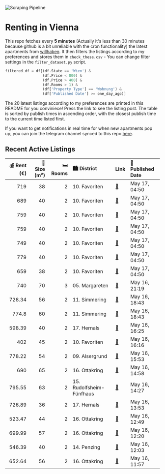![Scraping Pipeline](https://github.com/AthomsG/renting-in-vienna/actions/workflows/run_pipeline.yml/badge.svg)


# Renting in Vienna

This repo fetches every **5 minutes** (Actually it's less than 30 minutes because github is a bit unreliable with the cron functionality) the latest apartments from [willhaben](https://www.willhaben.at/).
It then filters the listings according to my preferences and stores them in `check_these.csv` - You can change filter settings in the `filter_dataset.py` script.

```python
filtered_df = df[(df.State == 'Wien') & 
                 (df.Price < 800) &
                 (df.Price > 400) &
                 (df.Rooms > 1) &
                 (df['Property Type'] == 'Wohnung') &
                 (df['Published Date'] >= one_day_ago)]
```

The 20 latest listings according to my preferences are printed in this README for you conviniece! Press the link to see the listing post.
The table is sorted by publish times in ascending order, with the closest publish time to the current time listed first.

If you want to get notifications in real time for when new apartments pop up, you can join the telegram channel synced to this repo [here](https://t.me/+1HPAYOf5BSsyNTlk).

## Recent Active Listings

|   💰 Rent (€) |   📏 Size (m²) |   🛏️ Rooms | 🏙️ District              | Link                                                                                                                                                                                                    | 📅 Published Date   |
|-------------:|--------------:|-----------:|:-------------------------|:--------------------------------------------------------------------------------------------------------------------------------------------------------------------------------------------------------|:-------------------|
|       719    |            38 |          2 | 10. Favoriten            | [🔗](https://www.willhaben.at/iad/immobilien/d/mietwohnungen/wien/wien-1100-favoriten/gellertgasse-20---erstbezug-und-wohnkomfort-beim-gellertplatz-1152954668/)                                         | May 17, 04:50      |
|       689    |            40 |          2 | 10. Favoriten            | [🔗](https://www.willhaben.at/iad/immobilien/d/mietwohnungen/wien/wien-1100-favoriten/gellertgasse-20---erstbezug-und-wohnkomfort-beim-gellertplatz-1928854301/)                                         | May 17, 04:50      |
|       759    |            40 |          2 | 10. Favoriten            | [🔗](https://www.willhaben.at/iad/immobilien/d/mietwohnungen/wien/wien-1100-favoriten/gellertgasse-20---erstbezug-und-wohnkomfort-beim-gellertplatz-1932551211/)                                         | May 17, 04:50      |
|       759    |            40 |          2 | 10. Favoriten            | [🔗](https://www.willhaben.at/iad/immobilien/d/mietwohnungen/wien/wien-1100-favoriten/gellertgasse-20---erstbezug-und-wohnkomfort-beim-gellertplatz-949871284/)                                          | May 17, 04:50      |
|       749    |            40 |          2 | 10. Favoriten            | [🔗](https://www.willhaben.at/iad/immobilien/d/mietwohnungen/wien/wien-1100-favoriten/gellertgasse-20---erstbezug-und-wohnkomfort-beim-gellertplatz-1922224827/)                                         | May 17, 04:50      |
|       779    |            40 |          2 | 10. Favoriten            | [🔗](https://www.willhaben.at/iad/immobilien/d/mietwohnungen/wien/wien-1100-favoriten/gellertgasse-20---erstbezug-und-wohnkomfort-beim-gellertplatz-1647669353/)                                         | May 17, 04:50      |
|       659    |            38 |          2 | 10. Favoriten            | [🔗](https://www.willhaben.at/iad/immobilien/d/mietwohnungen/wien/wien-1100-favoriten/gellertgasse-20---erstbezug-und-wohnkomfort-beim-gellertplatz-1531771612/)                                         | May 17, 04:50      |
|       740    |            70 |          3 | 05. Margareten           | [🔗](https://www.willhaben.at/iad/immobilien/d/mietwohnungen/wien/wien-1050-margareten/gemeinde-wohnung-direktvergabe-1922505462/)                                                                       | May 16, 21:19      |
|       728.34 |            56 |          2 | 11. Simmering            | [🔗](https://www.willhaben.at/iad/immobilien/d/mietwohnungen/wien/wien-1110-simmering/herbortgasse-28-/-top-h085-1330591623/)                                                                            | May 16, 18:43      |
|       774.8  |            60 |          2 | 11. Simmering            | [🔗](https://www.willhaben.at/iad/immobilien/d/mietwohnungen/wien/wien-1110-simmering/am-kanal-73a-/-top-a073-1065124034/)                                                                               | May 16, 18:43      |
|       598.39 |            40 |          2 | 17. Hernals              | [🔗](https://www.willhaben.at/iad/immobilien/d/mietwohnungen/wien/wien-1170-hernals/topsanierte-unbefristete-altbauwohnung-in-der-balderichgasse-1410140797/)                                            | May 16, 16:25      |
|       402    |            45 |          2 | 10. Favoriten            | [🔗](https://www.willhaben.at/iad/immobilien/d/mietwohnungen/wien/wien-1100-favoriten/2-zimmer-sozialbauwohnung-n%C3%A4he-oberlaa-981599380/)                                                            | May 16, 16:16      |
|       778.22 |            54 |          2 | 09. Alsergrund           | [🔗](https://www.willhaben.at/iad/immobilien/d/mietwohnungen/wien/wien-1090-alsergrund/servitenviertel-%28pramergasse%29---miete-inkl.-heizkosten-u.-warmwasserakonto-1968396874/)                       | May 16, 15:53      |
|       690    |            65 |          2 | 16. Ottakring            | [🔗](https://www.willhaben.at/iad/immobilien/d/mietwohnungen/wien/wien-1160-ottakring/sanierte-wohnung-im-1.stock-ohne-lift-1559480524/)                                                                 | May 16, 14:58      |
|       795.55 |            63 |          2 | 15. Rudolfsheim-Fünfhaus | [🔗](https://www.willhaben.at/iad/immobilien/d/mietwohnungen/wien/wien-1150-rudolfsheim-f%C3%BCnfhaus/gut-geschnittene-eckwohnung-im-2.-liftstock---revitalisiertes-gr%C3%BCnderzeithaus-1946101800/)    | May 16, 14:27      |
|       726.89 |            36 |          2 | 17. Hernals              | [🔗](https://www.willhaben.at/iad/immobilien/d/mietwohnungen/wien/wien-1170-hernals/neubauprojekt-hernals---bezugsfertig-juli-2025---hochwertige-mietwohnungen-%2Ainkl.-einbauk%C3%BCche%2A-1531864024/) | May 16, 13:53      |
|       523.47 |            44 |          2 | 16. Ottakring            | [🔗](https://www.willhaben.at/iad/immobilien/d/mietwohnungen/wien/wien-1160-ottakring/unbefristet---wirklich-sch%C3%B6nes-2-zimmer-apartment-komplettk%C3%BCche-1733515380/)                             | May 16, 12:49      |
|       699.99 |            57 |          2 | 16. Ottakring            | [🔗](https://www.willhaben.at/iad/immobilien/d/mietwohnungen/wien/wien-1160-ottakring/open-house-am-19.5.-15:50-16:10%21-anfragen-nur-per-mail---keine-anrufe%21-1103624416/)                            | May 16, 12:20      |
|       546.39 |            40 |          2 | 14. Penzing              | [🔗](https://www.willhaben.at/iad/immobilien/d/mietwohnungen/wien/wien-1140-penzing/open-house-21.5.-16:30-16:50-uhr%21-keine-anrufe---anfragen-nur-per-mail%21-1764113241/)                             | May 16, 12:03      |
|       652.64 |            56 |          2 | 16. Ottakring            | [🔗](https://www.willhaben.at/iad/immobilien/d/mietwohnungen/wien/wien-1160-ottakring/open-house-19.5.-16:30-16:50-uhr%21-anfragen-nur-per-mail---keine-anrufe%21-1366934735/)                           | May 16, 11:57      |
